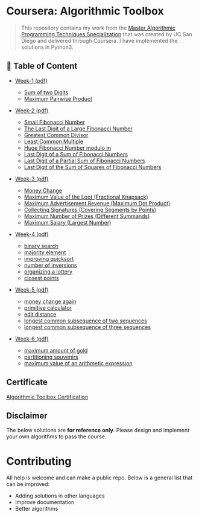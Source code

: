 # Coursera: Algorithmic Toolbox

> This repository contains my work from the [Master Algorithmic Programming Techniques Specialization](https://www.coursera.org/specializations/data-structures-algorithms) that was created by UC San Diego and delivered through Coursera. I have implemented the solutions in Python3.

## 📝 Table of Content
- [Week-1](/week1_programming_challenges)[ (pdf) ](/week1_programming_challenges/week1_programming_challenges.pdf)
  * [Sum of two Digits](/week1_programming_challenges/1_sum_of_two_digits)
  * [Maximum Pairwise Product](/week1_programming_challenges/2_maximum_pairwise_product)


- [Week-2](/week2_programming_challenges)[ (pdf) ](/week2_programming_challenges/week2_programming_challenges.pdf)
  * [Small Fibonacci Number](/week2_programming_challenges/1_fibonacci_number)
  * [The Last Digit of a Large Fibonacci Number](/week2_programming_challenges/2_last_digit_of_fibonacci_number)
  * [Greatest Common Divisor](/week2_programming_challenges/3_greatest_common_divisor)
  * [Least Common Multiple](/week2_programming_challenges/4_least_common_multiple)
  * [Huge Fibonacci Number modulo m](/week2_programming_challenges/5_fibonacci_number_again)
  * [Last Digit of a Sum of Fibonacci Numbers](/week2_programming_challenges/)
  * [Last Digit of a Partial Sum of Fibonacci Numbers](/week2_programming_challenges/)
  * [Last Digit of the Sum of Squares of Fibonacci Numbers](/week2_programming_challenges/)
  
  
- [Week-3](/week3_programming_challenges)[ (pdf) ](/week2_programming_challenges/week2_programming_challenges.pdf)
  * [Money Change](/week3_programming_challenges/1_money_change)
  * [Maximum Value of the Loot (Fractional Knapsack)](/week3_programming_challenges/2_maximum_value_of_the_loot)
  * [Maximum Advertisement Revenue (Maximum Dot Product)](/week3_programming_challenges/3_maximum_advertisement_revenue)
  * [Collecting Signatures (Covering Segments by Points)](/week3_programming_challenges/4_collecting_signatures)
  * [Maximum Number of Prizes (Different Summands)](/week3_programming_challenges/5_maximum_number_of_prizes)
  * [Maximum Salary (Largest Number)](/week3_programming_challenges/6_maximum_salary)


- [Week-4](/week4_programming_challenges)[ (pdf) ](/week4_programming_challenges/week4_divide_and_conquer.pdf)
  * [binary search](/week4_programming_challenges/1_binary_search)
  * [majority element](/week4_programming_challenges/2_majority_element)
  * [improving quicksort](/week4_programming_challenges/3_improving_quicksort)
  * [number of inversions](/week4_programming_challenges/4_number_of_inversions)
  * [organizing a lottery](https://github.com/AbdallahHemdan/Algorithmic-Toolbox-San-Diego/blob/master/week4_programming_challenges/5_organizing%20a%20lottery/organizing%20a%20lottery.cpp)
  * [closest points](https://github.com/AbdallahHemdan/Algorithmic-Toolbox-San-Diego/blob/master/week4_programming_challenges/6_Closest_Points/Closest_Points.cpp)
  
  
- [Week-5](/week5_programming_challenges)[ (pdf) ](/week5_programming_challenges/week5_dynamic_programming1.pdf)
  * [money change again](https://github.com/AbdallahHemdan/Algorithmic-Toolbox-San-Diego/blob/master/week5_programming_challenges/1_money_change_again/change_dp.cpp)
  * [primitive calculator](/week4_programming_challenges/2_majority_element)
  * [edit distance](https://github.com/AbdallahHemdan/Algorithmic-Toolbox-San-Diego/blob/master/week5_programming_challenges/3_edit_distance/edit_distance.cpp)
  * [longest common subsequence of two sequences](https://github.com/AbdallahHemdan/Algorithmic-Toolbox-San-Diego/blob/master/week5_programming_challenges/4_longest_common_subsequence_of_two_sequences/lcs2.cpp)
  * [longest common subsequence of three sequences](https://github.com/AbdallahHemdan/Algorithmic-Toolbox-San-Diego/blob/master/week5_programming_challenges/5_longest_common_subsequence_of_three_sequences/lcs3.cpp)
  
  
- [Week-6](/week6_programming_challenges)[ (pdf) ](/week6_programming_challenges/week6_dynamic_programming1.pdf)
  * [maximum amount of gold](/week6_programming_challenges/1_maximum_amount_of_gold)
  * [partitioning souvenirs](/week6_programming_challenges/2_partitioning_souvenirs)
  * [maximum value of an arithmetic expression](/week6_programming_challenges/3_maximum_value_of_an_arithmetic_expression)


## Certificate

[Algorithmic Toolbox Certification](https://www.coursera.org/account/accomplishments/certificate/QK6M7MUAQBPC)

##  Disclaimer

The below solutions are **for reference only**. Please design and implement your own algorithms to pass the course.

# Contributing

All help is welcome and can make a public repo. Below is a general list that can be improved:
- Adding solutions in other languages
- Improve documentation
- Better algorithms 
